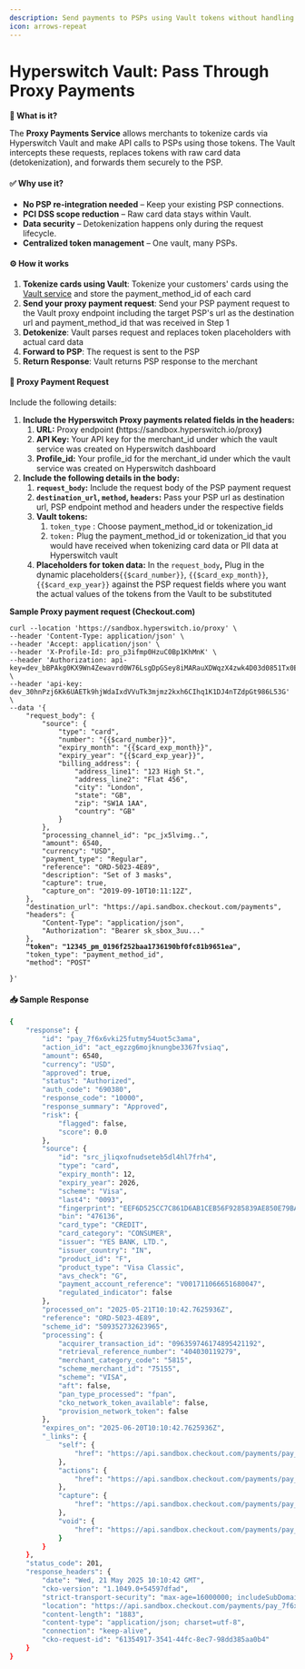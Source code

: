 ```yaml
---
description: Send payments to PSPs using Vault tokens without handling raw card data
icon: arrows-repeat
---
```


# Hyperswitch Vault: Pass Through Proxy Payments

**📌 What is it?**

The **Proxy Payments Service** allows merchants to tokenize cards via Hyperswitch Vault and make API calls to PSPs using those tokens. The Vault intercepts these requests, replaces tokens with raw card data (detokenization), and forwards them securely to the PSP.

#### ✅ Why use it?

* **No PSP re-integration needed** – Keep your existing PSP connections.
* **PCI DSS scope reduction** – Raw card data stays within Vault.
* **Data security** – Detokenization happens only during the request lifecycle.
* **Centralized token management** – One vault, many PSPs.

#### ⚙️ How it works

1. **Tokenize cards using Vault**: Tokenize your customers' cards using the [Vault service](./) and store the payment\_method\_id of each card
2. **Send your proxy payment request**: Send your PSP payment request to the Vault proxy endpoint including the target PSP's url as the destination url and payment\_method\_id that was received in Step 1
3. **Detokenize**: Vault parses request and replaces token placeholders with actual card data
4. **Forward to PSP**: The request is sent to the PSP
5. **Return Response**: Vault returns PSP response to the merchant

#### 🧪 Proxy Payment Request

Include the following details:

1. **Include the Hyperswitch Proxy payments related fields in the headers:**
   1. **URL:** Proxy endpoint **(**&#x68;ttps://sandbox.hyperswitch.io/prox&#x79;**)**
   2. **API Key:** Your API key for the merchant\_id under which the vault service was created on Hyperswitch dashboard
   3. **Profile\_id:** Your profile\_id for the merchant\_id under which the vault service was created on Hyperswitch dashboard
2. **Include the following details in the body:**
   1. **`request_body`:**  Include the request body of the PSP payment request
   2. **`destination_url`, `method`, `headers`:** Pass your PSP url as destination url, PSP endpoint method and headers under the respective fields
   3. **Vault tokens:**
      1. `token_type` : Choose payment\_method\_id or tokenization\_id
      2. `token:` Plug the payment\_method\_id or tokenization\_id that you would have received when tokenizing card data or PII data at Hyperswitch vault&#x20;
   4. **Placeholders for token data:** In the `request_body`**,** Plug in the dynamic placeholders`{{$card_number}}`, `{{$card_exp_month}}`,`{{$card_exp_year}}` against the PSP request fields where you want the actual values of the tokens from the Vault to be substituted

**Sample Proxy payment request (Checkout.com)**

<pre class="language-bash"><code class="lang-bash">curl --location 'https://sandbox.hyperswitch.io/proxy' \
--header 'Content-Type: application/json' \
--header 'Accept: application/json' \
--header 'X-Profile-Id: pro_p3ifmp0HzuC0Bp1KhMnK' \
--header 'Authorization: api-key=dev_bBPAkg0KX9Wn4Zewavrd0W76LsgDpGSey8iMARauXDWqzX4zwk4D03d0851Tx0EV' \
--header 'api-key: dev_30hnPzj6Kk6UAETk9hjWdaIxdVVuTk3mjmz2kxh6CIhq1K1DJ4nTZdpGt986L53G' \
--data '{
    "request_body": {
        "source": {
            "type": "card",
            "number": "{{$card_number}}",
            "expiry_month": "{{$card_exp_month}}",
            "expiry_year": "{{$card_exp_year}}",
            "billing_address": {
                "address_line1": "123 High St.",
                "address_line2": "Flat 456",
                "city": "London",
                "state": "GB",
                "zip": "SW1A 1AA",
                "country": "GB"
            }
        },
        "processing_channel_id": "pc_jx5lvimg..",
        "amount": 6540,
        "currency": "USD",
        "payment_type": "Regular",
        "reference": "ORD-5023-4E89",
        "description": "Set of 3 masks",
        "capture": true,
        "capture_on": "2019-09-10T10:11:12Z",
    },
    "destination_url": "https://api.sandbox.checkout.com/payments",
    "headers": {
        "Content-Type": "application/json",
        "Authorization": "Bearer sk_sbox_3uu..."
    },
<strong>    "token": "12345_pm_0196f252baa1736190bf0fc81b9651ea",
</strong>    "token_type": "payment_method_id",
    "method": "POST"

}'
</code></pre>

#### 📥 Sample Response

```bash
{
    "response": {
        "id": "pay_7f6x6vki25futmy54uot5c3ama",
        "action_id": "act_egzzg6mojknungbe3367fvsiaq",
        "amount": 6540,
        "currency": "USD",
        "approved": true,
        "status": "Authorized",
        "auth_code": "690380",
        "response_code": "10000",
        "response_summary": "Approved",
        "risk": {
            "flagged": false,
            "score": 0.0
        },
        "source": {
            "id": "src_jliqxofnudseteb5dl4hl7frh4",
            "type": "card",
            "expiry_month": 12,
            "expiry_year": 2026,
            "scheme": "Visa",
            "last4": "0093",
            "fingerprint": "EEF6D525CC7C861D6AB1CEB56F9285839AE850E79BA43D7D8C06790B7A0ABD7C",
            "bin": "476136",
            "card_type": "CREDIT",
            "card_category": "CONSUMER",
            "issuer": "YES BANK, LTD.",
            "issuer_country": "IN",
            "product_id": "F",
            "product_type": "Visa Classic",
            "avs_check": "G",
            "payment_account_reference": "V001711066651680047",
            "regulated_indicator": false
        },
        "processed_on": "2025-05-21T10:10:42.7625936Z",
        "reference": "ORD-5023-4E89",
        "scheme_id": "509352732623965",
        "processing": {
            "acquirer_transaction_id": "096359746174895421192",
            "retrieval_reference_number": "404030119279",
            "merchant_category_code": "5815",
            "scheme_merchant_id": "75155",
            "scheme": "VISA",
            "aft": false,
            "pan_type_processed": "fpan",
            "cko_network_token_available": false,
            "provision_network_token": false
        },
        "expires_on": "2025-06-20T10:10:42.7625936Z",
        "_links": {
            "self": {
                "href": "https://api.sandbox.checkout.com/payments/pay_7f6x6vki25futmy54uot5c3ama"
            },
            "actions": {
                "href": "https://api.sandbox.checkout.com/payments/pay_7f6x6vki25futmy54uot5c3ama/actions"
            },
            "capture": {
                "href": "https://api.sandbox.checkout.com/payments/pay_7f6x6vki25futmy54uot5c3ama/captures"
            },
            "void": {
                "href": "https://api.sandbox.checkout.com/payments/pay_7f6x6vki25futmy54uot5c3ama/voids"
            }
        }
    },
    "status_code": 201,
    "response_headers": {
        "date": "Wed, 21 May 2025 10:10:42 GMT",
        "cko-version": "1.1049.0+54597dfad",
        "strict-transport-security": "max-age=16000000; includeSubDomains; preload;",
        "location": "https://api.sandbox.checkout.com/payments/pay_7f6x6vki25futmy54uot5c3ama",
        "content-length": "1883",
        "content-type": "application/json; charset=utf-8",
        "connection": "keep-alive",
        "cko-request-id": "61354917-3541-44fc-8ec7-98dd385aa0b4"
    }
}
```
